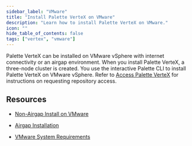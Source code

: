 ```yaml
---
sidebar_label: "VMware"
title: "Install Palette VerteX on VMware"
description: "Learn how to install Palette VerteX on VMware."
icon: ""
hide_table_of_contents: false
tags: ["vertex", "vmware"]
---
```


Palette VerteX can be installed on VMware vSphere with internet connectivity or an airgap environment. When you install
Palette VerteX, a three-node cluster is created. You use the interactive Palette CLI to install Palette VerteX on VMware
vSphere. Refer to [Access Palette VerteX](../../vertex.md#access-palette-vertex) for instructions on requesting
repository access.

## Resources

- [Non-Airgap Install on VMware](install.md)

- [Airgap Installation](./airgap-install/airgap-install.md)

- [VMware System Requirements](vmware-system-requirements.md)

